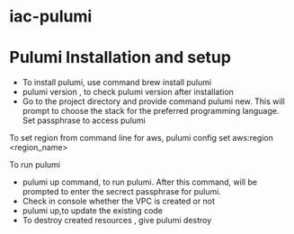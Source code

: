 # iac-pulumi

# Pulumi Installation and setup

- To install pulumi, use command brew install pulumi
- pulumi version , to check pulumi version after installation
- Go to the project directory and provide command pulumi new. This will prompt to choose the stack for the preferred programming language. Set passphrase to access pulumi 

To set region from command line for aws, pulumi config set aws:region <region_name>

To run pulumi

- pulumi up command, to run pulumi. After this command, will be prompted to enter the secrect passphrase for pulumi. 
- Check in console whether the VPC is created or not
- pulumi up,to update the existing code 
- To destroy created resources , give pulumi destroy